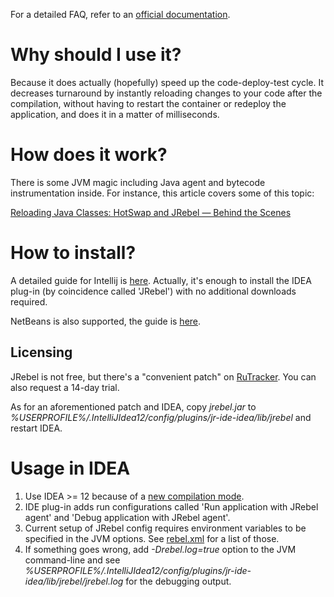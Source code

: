 For a detailed FAQ, refer to an [official documentation](http://zeroturnaround.com/software/jrebel/resources/).


# Why should I use it? #

Because it does actually (hopefully) speed up the code-deploy-test cycle. It decreases turnaround by instantly reloading changes to your code after the compilation, without having to restart the container or redeploy the application, and does it in a matter of milliseconds.


# How does it work? #

There is some JVM magic including Java agent and bytecode instrumentation inside. For instance, this article covers some of this topic:

[Reloading Java Classes: HotSwap and JRebel — Behind the Scenes](http://zeroturnaround.com/jrebel/reloading_java_classes_401_hotswap_jrebel/)


# How to install? #

A detailed guide for Intellij is [here](http://zeroturnaround.com/software/jrebel/download/using-jrebel-with-intellij/). Actually, it's enough to install the IDEA plug-in (by coincidence called 'JRebel') with no additional downloads required.

NetBeans is also supported, the guide is [here](http://zeroturnaround.com/software/jrebel/download/installing-jrebel-for-netbeans/).

## Licensing ##

JRebel is not free, but there's a "convenient patch" on [RuTracker](http://rutracker.org/forum/viewtopic.php?t=3384501). You can also request a 14-day trial.

As for an aforementioned patch and IDEA, copy _jrebel.jar_ to _%USERPROFILE%/.IntelliJIdea12/config/plugins/jr-ide-idea/lib/jrebel_ and restart IDEA.


# Usage in IDEA #

  1. Use IDEA >= 12 because of a [new compilation mode](http://blogs.jetbrains.com/idea/2012/06/brand-new-compiler-mode-in-intellij-idea-12-leda).
  1. IDE plug-in adds run configurations called 'Run application with JRebel agent' and 'Debug application with JRebel agent'.
  1. Current setup of JRebel config requires environment variables to be specified in the JVM options. See [rebel.xml](http://code.google.com/p/osznconnection/source/browse/trunk/osznconnection-web/src/main/resources/rebel.xml) for a list of those.
  1. If something goes wrong, add _-Drebel.log=true_ option to the JVM command-line and see _%USERPROFILE%/.IntelliJIdea12/config/plugins/jr-ide-idea/lib/jrebel/jrebel.log_ for the debugging output.